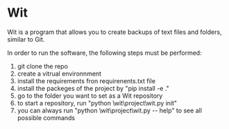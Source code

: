 # Wit

Wit is a program that allows you to create backups of text files and folders, similar to Git.

In order to run the software, the following steps must be performed:
1. git clone the repo
2. create a vitrual environnment
3. install the requirements fron requirenents.txt file
4. install the packeges of the project by "pip install -e ."
5. go to the folder you want to set as a Wit repository
6. to start a repository, run "python <path>\wit\project\wit.py init"
7. you can always run "python <path>\wit\project\wit.py -- help" to see all possible commands
